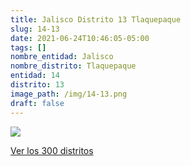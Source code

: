 ```yaml
---
title: Jalisco Distrito 13 Tlaquepaque
slug: 14-13
date: 2021-06-24T10:46:05-05:00
tags: []
nombre_entidad: Jalisco
nombre_distrito: Tlaquepaque
entidad: 14
distrito: 13
image_path: /img/14-13.png
draft: false
---
```


![](/img/14-13.png)

[Ver los 300 distritos](/docs/elecciones-2021)
